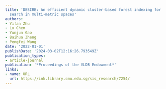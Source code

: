 ```yaml
---
title: 'DESIRE: An efficient dynamic cluster-based forest indexing for similarity
  search in multi-metric spaces'
authors:
- Yifan Zhu
- Lu Chen
- Yunjun Gao
- Baihua Zheng
- Pengfei Wang
date: '2022-01-01'
publishDate: '2024-03-02T12:16:26.793549Z'
publication_types:
- article-journal
publication: '*Proceedings of the VLDB Endowment*'
links:
- name: URL
  url: https://ink.library.smu.edu.sg/sis_research/7254/
---
```

